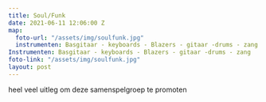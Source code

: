 ```yaml
---
title: Soul/Funk
date: 2021-06-11 12:06:00 Z
map:
  foto-url: "/assets/img/soulfunk.jpg"
  instrumenten: Basgitaar - keyboards - Blazers - gitaar -drums - zang
Instrumenten: Basgitaar - keyboards - Blazers - gitaar -drums - zang
foto-link: "/assets/img/soulfunk.jpg"
layout: post
---
```


heel veel uitleg om deze samenspelgroep te promoten